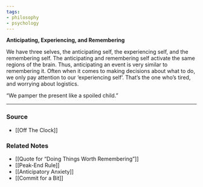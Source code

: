 ```yaml
---
tags:
- philosophy
- psychology
---
```

**Anticipating, Experiencing, and Remembering**

We have three selves, the anticipating self, the experiencing self, and the remembering self. The anticipating and remembering self activate the same regions of the brain. Thus, anticipating an event is very similar to remembering it. Often when it comes to making decisions about what to do, we only pay attention to our ‘experiencing self’. That’s the one who’s tired, and worrying about logistics.

“We pamper the present like a spoiled child.”

---

### Source
- [[Off The Clock]]

### Related Notes
- [[Quote for “Doing Things Worth Remembering”]] 
- [[Peak-End Rule]]
- [[Anticipatory Anxiety]]
- [[Commit for a Bit]]